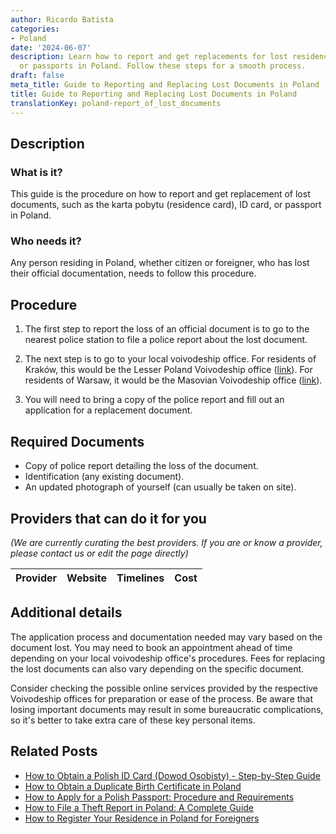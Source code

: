 ```yaml
---
author: Ricardo Batista
categories:
- Poland
date: '2024-06-07'
description: Learn how to report and get replacements for lost residence cards, IDs,
  or passports in Poland. Follow these steps for a smooth process.
draft: false
meta_title: Guide to Reporting and Replacing Lost Documents in Poland
title: Guide to Reporting and Replacing Lost Documents in Poland
translationKey: poland-report_of_lost_documents
---
```


## Description
### What is it?
This guide is the procedure on how to report and get replacement of lost documents, such as the karta pobytu (residence card), ID card, or passport in Poland. 
### Who needs it?
Any person residing in Poland, whether citizen or foreigner, who has lost their official documentation, needs to follow this procedure.

## Procedure

1. The first step to report the loss of an official document is to go to the nearest police station to file a police report about the lost document. 

2. The next step is to go to your local voivodeship office. For residents of Kraków, this would be the Lesser Poland Voivodeship office ([link](http://www.malopolska.uw.gov.pl/default.aspx?page=Start)). For residents of Warsaw, it would be the Masovian Voivodeship office ([link](http://www.mazowieckie.pl/en/)).

3. You will need to bring a copy of the police report and fill out an application for a replacement document. 

## Required Documents

- Copy of police report detailing the loss of the document.
- Identification (any existing document).
- An updated photograph of yourself (can usually be taken on site).

## Providers that can do it for you

_(We are currently curating the best providers. If you are or know a provider, please contact us or edit the page directly)_

| Provider        |     Website     |     Timelines    |       Cost      |
| :-------------: | :-------------: |  :-------------: | :-------------: |

## Additional details

The application process and documentation needed may vary based on the document lost. You may need to book an appointment ahead of time depending on your local voivodeship office's procedures. Fees for replacing the lost documents can also vary depending on the specific document. 

Consider checking the possible online services provided by the respective Voivodeship offices for preparation or ease of the process. Be aware that losing important documents may result in some bureaucratic complications, so it's better to take extra care of these key personal items.
## Related Posts

- [How to Obtain a Polish ID Card (Dowod Osobisty) - Step-by-Step Guide](https://tramitit.com/guides/poland/id_card/)
- [How to Obtain a Duplicate Birth Certificate in Poland](https://tramitit.com/guides/poland/issuance_of_duplicate_birth_certificate/)
- [How to Apply for a Polish Passport: Procedure and Requirements](https://tramitit.com/guides/poland/passport/)
- [How to File a Theft Report in Poland: A Complete Guide](https://tramitit.com/guides/poland/theft_report/)
- [How to Register Your Residence in Poland for Foreigners](https://tramitit.com/guides/poland/registering_the_residence_of_a_foreigner/)